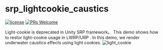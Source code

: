 # srp_lightcookie_caustics
[![license](http://img.shields.io/badge/license-MIT-blue.svg)](https://github.com/Tencent/InjectFix/blob/master/LICENSE)
[![PRs Welcome](https://img.shields.io/badge/PRs-welcome-blue.svg)](https://github.com/Tencent/InjectFix/pulls)

Light-cookie is deprecated in Unity SRP framework。 This demo shows how to restor light-cookie usage in LWRP/URP . In this demo, we render underwater caustics effects using light cookies.
![light_cookie](https://github.com/sienaiwun/unity_lightcookie_caustic/blob/master/imgs/caustic.gif)
